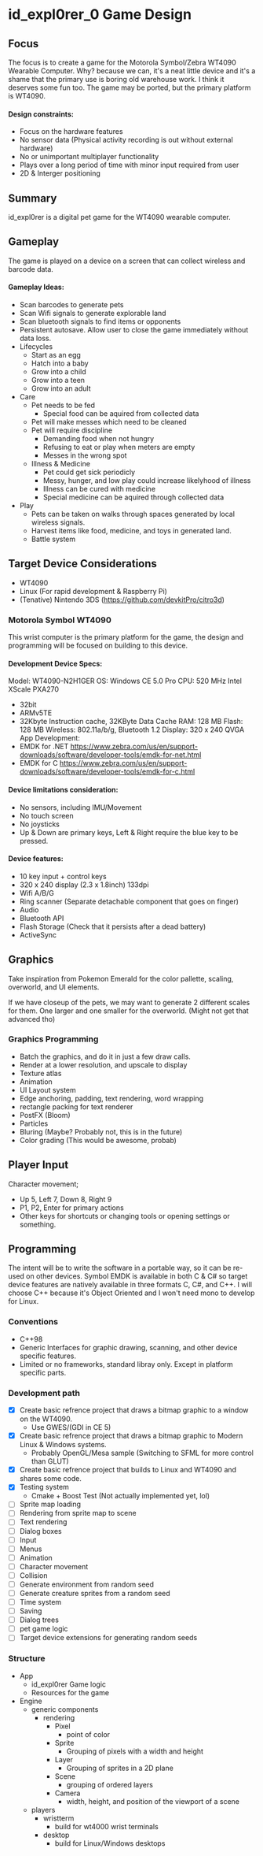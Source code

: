 # id_expl0rer_0 Game Design

## Focus

The focus is to create a game for the Motorola Symbol/Zebra WT4090 Wearable Computer.
Why? because we can, it's a neat little device and it's a shame that the primary use is boring old warehouse work. I think it deserves some fun too.
The game may be ported, but the primary platform is WT4090.

#### Design constraints:
- Focus on the hardware features
- No sensor data (Physical activity recording is out without external hardware)
- No or unimportant multiplayer functionality
- Plays over a long period of time with minor input required from user
- 2D & Interger positioning


## Summary

id_expl0rer is a digital pet game for the WT4090 wearable computer.


## Gameplay

The game is played on a device on a screen that can collect wireless and barcode data.

#### Gameplay Ideas:
- Scan barcodes to generate pets
- Scan Wifi signals to generate explorable land
- Scan bluetooth signals to find items or opponents
- Persistent autosave. Allow user to close the game immediately without data loss.
- Lifecycles
  - Start as an egg
  - Hatch into a baby
  - Grow into a child
  - Grow into a teen
  - Grow into an adult
- Care
  - Pet needs to be fed
    - Special food can be aquired from collected data
  - Pet will make messes which need to be cleaned
  - Pet will require discipline 
    - Demanding food when not hungry
    - Refusing to eat or play when meters are empty
    - Messes in the wrong spot
  - Illness & Medicine
    - Pet could get sick periodicly
    - Messy, hunger, and low play could increase likelyhood of illness
    - Illness can be cured with medicine
    - Special medicine can be aquired through collected data
- Play
  - Pets can be taken on walks through spaces generated by local wireless signals.
  - Harvest items like food, medicine, and toys in generated land.
  - Battle system


## Target Device Considerations 

- WT4090
- Linux (For rapid development & Raspberry Pi)
- (Tenative) Nintendo 3DS (https://github.com/devkitPro/citro3d)

### Motorola Symbol WT4090

This wrist computer is the primary platform for the game, the design and programming will be focused on building to this device. 

#### Development Device Specs:

Model: WT4090-N2H1GER
OS: Windows CE 5.0 Pro
CPU: 520 MHz Intel XScale PXA270
- 32bit
- ARMv5TE
- 32Kbyte Instruction cache, 32KByte Data Cache
RAM: 128 MB
Flash: 128 MB
Wireless: 802.11a/b/g, Bluetooth 1.2
Display: 320 x 240 QVGA
App Development:
- EMDK for .NET https://www.zebra.com/us/en/support-downloads/software/developer-tools/emdk-for-net.html
- EMDK for C https://www.zebra.com/us/en/support-downloads/software/developer-tools/emdk-for-c.html

#### Device limitations consideration:

- No sensors, including IMU/Movement
- No touch screen
- No joysticks
- Up & Down are primary keys, Left & Right require the blue key to be pressed.

#### Device features:

- 10 key input + control keys
- 320 x 240 display (2.3 x 1.8inch) 133dpi
- Wifi A/B/G
- Ring scanner (Separate detachable component that goes on finger)
- Audio
- Bluetooth API
- Flash Storage (Check that it persists after a dead battery)
- ActiveSync

## Graphics

Take inspiration from Pokemon Emerald for the color pallette, scaling, overworld, and UI elements.

If we have closeup of the pets, we may want to generate 2 different scales for them. One larger and one smaller for the overworld.
(Might not get that advanced tho)

### Graphics Programming
- Batch the graphics, and do it in just a few draw calls.
- Render at a lower resolution, and upscale to display
- Texture atlas
- Animation
- UI Layout system
- Edge anchoring, padding, text rendering, word wrapping
- rectangle packing for text renderer
- PostFX (Bloom)
- Particles
- Bluring (Maybe? Probably not, this is in the future)
- Color grading (This would be awesome, probab)


## Player Input

Character movement;
- Up 5, Left 7, Down 8, Right 9
- P1, P2, Enter for primary actions
- Other keys for shortcuts or changing tools or opening settings or something.



## Programming

The intent will be to write the software in a portable way, so it can be re-used on other devices. Symbol EMDK is available in both C & C# so target device features are natively available in three formats C, C#, and C++. I will choose C++ because it's Object Oriented and I won't need mono to develop for Linux.


### Conventions

- C++98
- Generic Interfaces for graphic drawing, scanning, and other device specific features.
- Limited or no frameworks, standard libray only. Except in platform specific parts.


### Development path
- [x] Create basic refrence project that draws a bitmap graphic to a window on the WT4090.
  - Use GWES/(GDI in CE 5)
- [x] Create basic refrence project that draws a bitmap graphic to Modern Linux & Windows systems.
  - Probably OpenGL/Mesa sample (Switching to SFML for more control than GLUT)
- [x] Create basic refrence project that builds to Linux and WT4090 and shares some code.
- [x] Testing system
  - Cmake + Boost Test (Not actually implemented yet, lol)
- [ ] Sprite map loading
- [ ] Rendering from sprite map to scene
- [ ] Text rendering
- [ ] Dialog boxes
- [ ] Input
- [ ] Menus
- [ ] Animation
- [ ] Character movement
- [ ] Collision
- [ ] Generate environment from random seed
- [ ] Generate creature sprites from a random seed
- [ ] Time system
- [ ] Saving
- [ ] Dialog trees
- [ ] pet game logic
- [ ] Target device extensions for generating random seeds

### Structure

- App
  - id_expl0rer Game logic
  - Resources for the game
- Engine
  - generic components
    - rendering
      - Pixel
        - point of color
      - Sprite
        - Grouping of pixels with a width and height
      - Layer
        - Grouping of sprites in a 2D plane
      - Scene
        - grouping of ordered layers
      - Camera
        - width, height, and position of the viewport of a scene
  - players
    - wristterm
      - build for wt4000 wrist terminals
    - desktop
      - build for Linux/Windows desktops